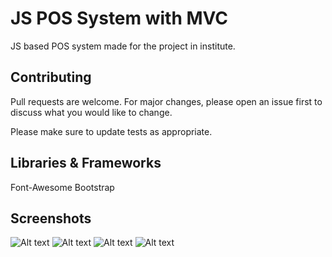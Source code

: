 # JS POS System with MVC

JS based POS system made for the project in institute.

## Contributing
Pull requests are welcome. For major changes, please open an issue first to discuss what you would like to change.

Please make sure to update tests as appropriate.

## Libraries & Frameworks
Font-Awesome
Bootstrap

## Screenshots
![Alt text](https://i.ibb.co/4ffgwJk/Screenshot-from-2020-09-25-22-26-55.png "Dashboard")
![Alt text](https://i.ibb.co/SBZnCHw/Screenshot-from-2020-09-25-22-27-15.png "Customer Form")
![Alt text](https://i.ibb.co/SmFMbB2/Screenshot-from-2020-09-25-22-27-47.png "Order Form with Validation")
![Alt text](https://i.ibb.co/C1V2FLh/Screenshot-from-2020-09-25-22-28-10.png "Order Form with Full details")
